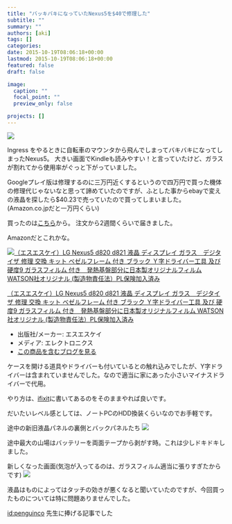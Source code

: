 ```yaml
---
title: "バッキバキになっていたNexus5を$40で修理した"
subtitle: ""
summary: ""
authors: [aki]
tags: []
categories: 
date: 2015-10-19T08:06:18+00:00
lastmod: 2015-10-19T08:06:18+00:00
featured: false
draft: false

image:
  caption: ""
  focal_point: ""
  preview_only: false

projects: []
---
```

![](/img/20151018/20151018110109.jpg)

Ingress をやるときに自転車のマウンタから飛んでしまってバキバキになってしまったNexus5。 大きい画面でKindleも読みやすい！と言っていたけど、ガラスが割れてから使用率がぐっと下がっていました。

Googleプレイ版は修理するのに三万円近くするというので四万円で買った機体の修理代じゃないなと思って諦めていたのですが、ふとした事からebayで変えの液晶を探したら$40.23で売っていたので買ってしまいました。(Amazon.co.jpだと一万円くらい)

買ったのは[こちら](http://www.ebay.com/itm/191128875894)から。 注文から2週間くらいで届きました。

Amazonだとこれかな。

[![（エスエスケイ）LG Nexus5 d820 d821 液晶 ディスプレイ ガラス　デジタイザ 修理 交換 キット ベゼルフレーム 付き ブラック Ｙ字ドライバー工具 及び 硬度9 ガラスフィルム 付き　発熱基盤部分に日本製オリジナルフィルム WATSON社オリジナル (製造物責任法）PL保険加入済み](http://ecx.images-amazon.com/images/I/51gjBxJ9%2BkL._SL160_.jpg)](http://www.amazon.co.jp/exec/obidos/ASIN/B00V7VB8U2/chezou-22/)

[（エスエスケイ）LG Nexus5 d820 d821 液晶 ディスプレイ ガラス　デジタイザ 修理 交換 キット ベゼルフレーム 付き ブラック Ｙ字ドライバー工具 及び 硬度9 ガラスフィルム 付き　発熱基盤部分に日本製オリジナルフィルム WATSON社オリジナル (製造物責任法）PL保険加入済み](http://www.amazon.co.jp/exec/obidos/ASIN/B00V7VB8U2/chezou-22/)

- 出版社/メーカー: エスエスケイ
- メディア: エレクトロニクス
- [この商品を含むブログを見る](http://d.hatena.ne.jp/asin/B00V7VB8U2/chezou-22)

ケースを開ける道具やドライバーも付いているとの触れ込みでしたが、Y字ドライバーは含まれていませんでした。なので適当に家にあった小さいマイナスドライバーで代用。

やり方は、[ifixit](https://www.ifixit.com/Teardown/Nexus+5+Teardown/19016)に書いてあるのをそのままやれば良いです。

だいたいレベル感としては、ノートPCのHDD換装くらいなのでお手軽です。

途中の新旧液晶パネルの裏側とバックパネルたち
![](/img/20151018/20151018110026.jpg)

途中最大の山場はバッテリーを両面テープから剥がす時。これは少しドキドキしました。

新しくなった画面(気泡が入ってるのは、ガラスフィルム適当に張りすぎたからです)
![](/img/20151018/20151018110316.jpg)

液晶はものによってはタッチの効きが悪くなると聞いていたのですが、今回買ったものについては特に問題ありませんでした。

[id:penguinco](http://blog.hatena.ne.jp/penguinco/) 先生に捧げる記事でした


